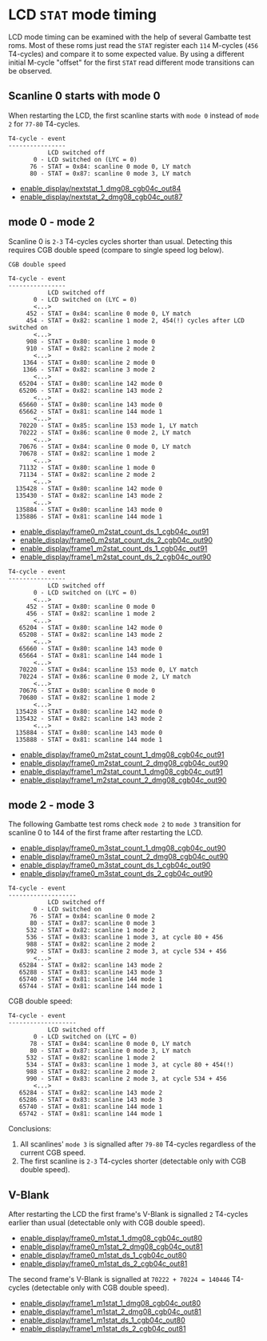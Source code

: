 
# LCD `STAT` mode timing

LCD mode timing can be examined with the help of several Gambatte test roms.
Most of these roms just read the `STAT` register each `114` M-cycles
(`456` T4-cycles) and compare it to some expected value.
By using a different initial M-cycle "offset" for the first `STAT` read
different mode transitions can be observed.


## Scanline 0 starts with mode 0

When restarting the LCD,
the first scanline starts with `mode 0` instead of `mode 2` for `77-80`
T4-cycles.
```
T4-cycle - event
----------------
           LCD switched off
       0 - LCD switched on (LYC = 0)
      76 - STAT = 0x84: scanline 0 mode 0, LY match
      80 - STAT = 0x87: scanline 0 mode 3, LY match
```
* [enable_display/nextstat_1_dmg08_cgb04c_out84](
  https://github.com/sinamas/gambatte/tree/master/test/hwtests/enable_display/nextstat_1_dmg08_cgb04c_out84.asm)
* [enable_display/nextstat_2_dmg08_cgb04c_out87](
  https://github.com/sinamas/gambatte/tree/master/test/hwtests/enable_display/nextstat_2_dmg08_cgb04c_out87.asm)


## mode 0 - mode 2

Scanline 0 is `2-3` T4-cycles cycles shorter than usual.
Detecting this requires CGB double speed
(compare to single speed log below).
```
CGB double speed

T4-cycle - event
----------------
           LCD switched off
       0 - LCD switched on (LYC = 0)
       <...>
     452 - STAT = 0x84: scanline 0 mode 0, LY match
     454 - STAT = 0x82: scanline 1 mode 2, 454(!) cycles after LCD switched on
       <...>
     908 - STAT = 0x80: scanline 1 mode 0
     910 - STAT = 0x82: scanline 2 mode 2
       <...>
    1364 - STAT = 0x80: scanline 2 mode 0
    1366 - STAT = 0x82: scanline 3 mode 2
       <...>
   65204 - STAT = 0x80: scanline 142 mode 0
   65206 - STAT = 0x82: scanline 143 mode 2
       <...>
   65660 - STAT = 0x80: scanline 143 mode 0
   65662 - STAT = 0x81: scanline 144 mode 1
       <...>
   70220 - STAT = 0x85: scanline 153 mode 1, LY match
   70222 - STAT = 0x86: scanline 0 mode 2, LY match
       <...>
   70676 - STAT = 0x84: scanline 0 mode 0, LY match
   70678 - STAT = 0x82: scanline 1 mode 2
       <...>
   71132 - STAT = 0x80: scanline 1 mode 0
   71134 - STAT = 0x82: scanline 2 mode 2
       <...>
  135428 - STAT = 0x80: scanline 142 mode 0
  135430 - STAT = 0x82: scanline 143 mode 2
       <...>
  135884 - STAT = 0x80: scanline 143 mode 0
  135886 - STAT = 0x81: scanline 144 mode 1
```
* [enable_display/frame0_m2stat_count_ds_1_cgb04c_out91](
  https://github.com/sinamas/gambatte/tree/master/test/hwtests/enable_display/frame0_m2stat_count_ds_1_cgb04c_out91.asm)
* [enable_display/frame0_m2stat_count_ds_2_cgb04c_out90](
  https://github.com/sinamas/gambatte/tree/master/test/hwtests/enable_display/frame0_m2stat_count_ds_2_cgb04c_out90.asm)
* [enable_display/frame1_m2stat_count_ds_1_cgb04c_out91](
  https://github.com/sinamas/gambatte/tree/master/test/hwtests/enable_display/frame1_m2stat_count_ds_1_cgb04c_out91.asm)
* [enable_display/frame1_m2stat_count_ds_2_cgb04c_out90](
  https://github.com/sinamas/gambatte/tree/master/test/hwtests/enable_display/frame1_m2stat_count_ds_2_cgb04c_out90.asm)

```
T4-cycle - event
----------------
           LCD switched off
       0 - LCD switched on (LYC = 0)
       <...>
     452 - STAT = 0x80: scanline 0 mode 0
     456 - STAT = 0x82: scanline 1 mode 2
       <...>
   65204 - STAT = 0x80: scanline 142 mode 0
   65208 - STAT = 0x82: scanline 143 mode 2
       <...>
   65660 - STAT = 0x80: scanline 143 mode 0
   65664 - STAT = 0x81: scanline 144 mode 1
       <...>
   70220 - STAT = 0x84: scanline 153 mode 0, LY match
   70224 - STAT = 0x86: scanline 0 mode 2, LY match
       <...>
   70676 - STAT = 0x80: scanline 0 mode 0
   70680 - STAT = 0x82: scanline 1 mode 2
       <...>
  135428 - STAT = 0x80: scanline 142 mode 0
  135432 - STAT = 0x82: scanline 143 mode 2
       <...>
  135884 - STAT = 0x80: scanline 143 mode 0
  135888 - STAT = 0x81: scanline 144 mode 1
```
* [enable_display/frame0_m2stat_count_1_dmg08_cgb04c_out91](
  https://github.com/sinamas/gambatte/tree/master/test/hwtests/enable_display/frame0_m2stat_count_1_dmg08_cgb04c_out91.asm)
* [enable_display/frame0_m2stat_count_2_dmg08_cgb04c_out90](
  https://github.com/sinamas/gambatte/tree/master/test/hwtests/enable_display/frame0_m2stat_count_2_dmg08_cgb04c_out90.asm)
* [enable_display/frame1_m2stat_count_1_dmg08_cgb04c_out91](
  https://github.com/sinamas/gambatte/tree/master/test/hwtests/enable_display/frame1_m2stat_count_1_dmg08_cgb04c_out91.asm)
* [enable_display/frame1_m2stat_count_2_dmg08_cgb04c_out90](
  https://github.com/sinamas/gambatte/tree/master/test/hwtests/enable_display/frame1_m2stat_count_2_dmg08_cgb04c_out90.asm)


## mode 2 - mode 3

The following Gambatte test roms check `mode 2` to `mode 3` transition for
scanline 0 to 144 of the first frame after restarting the LCD.

* [enable_display/frame0_m3stat_count_1_dmg08_cgb04c_out90](
  https://github.com/sinamas/gambatte/tree/master/test/hwtests/enable_display/frame0_m3stat_count_1_dmg08_cgb04c_out90.asm)
* [enable_display/frame0_m3stat_count_2_dmg08_cgb04c_out90](
  https://github.com/sinamas/gambatte/tree/master/test/hwtests/enable_display/frame0_m3stat_count_2_dmg08_cgb04c_out90.asm)
* [enable_display/frame0_m3stat_count_ds_1_cgb04c_out90](
  https://github.com/sinamas/gambatte/tree/master/test/hwtests/enable_display/frame0_m3stat_count_ds_1_cgb04c_out90.asm)
* [enable_display/frame0_m3stat_count_ds_2_cgb04c_out90](
  https://github.com/sinamas/gambatte/tree/master/test/hwtests/enable_display/frame0_m3stat_count_ds_2_cgb04c_out90.asm)

```
T4-cycle - event
-------------------
           LCD switched off
       0 - LCD switched on
      76 - STAT = 0x84: scanline 0 mode 2
      80 - STAT = 0x87: scanline 0 mode 3
     532 - STAT = 0x82: scanline 1 mode 2
     536 - STAT = 0x83: scanline 1 mode 3, at cycle 80 + 456
     988 - STAT = 0x82: scanline 2 mode 2
     992 - STAT = 0x83: scanline 2 mode 3, at cycle 534 + 456
       <...>
   65284 - STAT = 0x82: scanline 143 mode 2
   65288 - STAT = 0x83: scanline 143 mode 3
   65740 - STAT = 0x81: scanline 144 mode 1
   65744 - STAT = 0x81: scanline 144 mode 1
```
CGB double speed:
```
T4-cycle - event
-------------------
           LCD switched off
       0 - LCD switched on (LYC = 0)
      78 - STAT = 0x84: scanline 0 mode 0, LY match
      80 - STAT = 0x87: scanline 0 mode 3, LY match
     532 - STAT = 0x82: scanline 1 mode 2
     534 - STAT = 0x83: scanline 1 mode 3, at cycle 80 + 454(!)
     988 - STAT = 0x82: scanline 2 mode 2
     990 - STAT = 0x83: scanline 2 mode 3, at cycle 534 + 456
       <...>
   65284 - STAT = 0x82: scanline 143 mode 2
   65286 - STAT = 0x83: scanline 143 mode 3
   65740 - STAT = 0x81: scanline 144 mode 1
   65742 - STAT = 0x81: scanline 144 mode 1
```
Conclusions:
1. All scanlines' `mode 3` is signalled after `79-80` T4-cycles regardless of
   the current CGB speed.
1. The first scanline is `2-3` T4-cycles shorter
   (detectable only with CGB double speed).


## V-Blank

After restarting the LCD the first frame's V-Blank is signalled
`2` T4-cycles earlier than usual
(detectable only with CGB double speed).

* [enable_display/frame0_m1stat_1_dmg08_cgb04c_out80](
  https://github.com/sinamas/gambatte/tree/master/test/hwtests/enable_display/frame0_m1stat_1_dmg08_cgb04c_out80.asm)
* [enable_display/frame0_m1stat_2_dmg08_cgb04c_out81](
  https://github.com/sinamas/gambatte/tree/master/test/hwtests/enable_display/frame0_m1stat_2_dmg08_cgb04c_out81.asm)
* [enable_display/frame0_m1stat_ds_1_cgb04c_out80](
  https://github.com/sinamas/gambatte/tree/master/test/hwtests/enable_display/frame0_m1stat_ds_1_cgb04c_out80.asm)
* [enable_display/frame0_m1stat_ds_2_cgb04c_out81](
  https://github.com/sinamas/gambatte/tree/master/test/hwtests/enable_display/frame0_m1stat_ds_2_cgb04c_out81.asm)

The second frame's V-Blank is signalled at
`70222 + 70224 = 140446` T4-cycles
(detectable only with CGB double speed).

* [enable_display/frame1_m1stat_1_dmg08_cgb04c_out80](
  https://github.com/sinamas/gambatte/tree/master/test/hwtests/enable_display/frame0_m1stat_1_dmg08_cgb04c_out80.asm)
* [enable_display/frame1_m1stat_2_dmg08_cgb04c_out81](
  https://github.com/sinamas/gambatte/tree/master/test/hwtests/enable_display/frame0_m1stat_2_dmg08_cgb04c_out81.asm)
* [enable_display/frame1_m1stat_ds_1_cgb04c_out80](
  https://github.com/sinamas/gambatte/tree/master/test/hwtests/enable_display/frame0_m1stat_ds_1_cgb04c_out80.asm)
* [enable_display/frame1_m1stat_ds_2_cgb04c_out81](
  https://github.com/sinamas/gambatte/tree/master/test/hwtests/enable_display/frame0_m1stat_ds_2_cgb04c_out81.asm)
